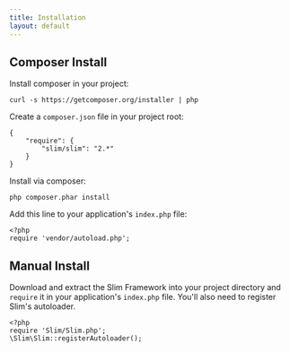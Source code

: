```yaml
---
title: Installation
layout: default
---
```


## Composer Install

Install composer in your project:

    curl -s https://getcomposer.org/installer | php

Create a `composer.json` file in your project root:

    {
        "require": {
            "slim/slim": "2.*"
        }
    }

Install via composer:

    php composer.phar install

Add this line to your application's `index.php` file:

    <?php
    require 'vendor/autoload.php';

## Manual Install

Download and extract the Slim Framework into your project directory and `require` it in your application's `index.php`
file. You'll also need to register Slim's autoloader.

    <?php
    require 'Slim/Slim.php';
    \Slim\Slim::registerAutoloader();
